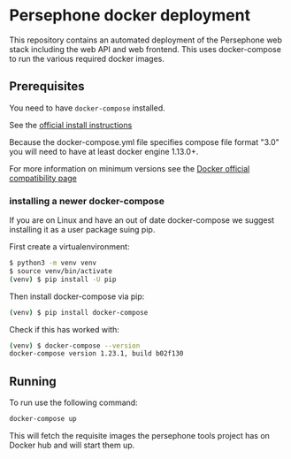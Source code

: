 # Persephone docker deployment

This repository contains an automated deployment of the Persephone web stack including the web API and web frontend.
This uses docker-compose to run the various required docker images.

## Prerequisites

You need to have `docker-compose` installed.

See the [official install instructions](https://docs.docker.com/compose/install/)

Because the docker-compose.yml file specifies compose file format "3.0" you will need to have at least docker engine 1.13.0+.

For more information on minimum versions see the [Docker official compatibility page](https://docs.docker.com/compose/compose-file/compose-versioning/#compatibility-matrix)


### installing a newer docker-compose

If you are on Linux and have an out of date docker-compose we suggest installing it as a user package suing pip.

First create a virtualenvironment:

```sh
$ python3 -m venv venv
$ source venv/bin/activate
(venv) $ pip install -U pip
```

Then install docker-compose via pip:

```sh
(venv) $ pip install docker-compose
```

Check if this has worked with:

```sh
(venv) $ docker-compose --version
docker-compose version 1.23.1, build b02f130
```

## Running

To run use the following command:

```sh
docker-compose up
```

This will fetch the requisite images the persephone tools project has on Docker hub and will start them up.
